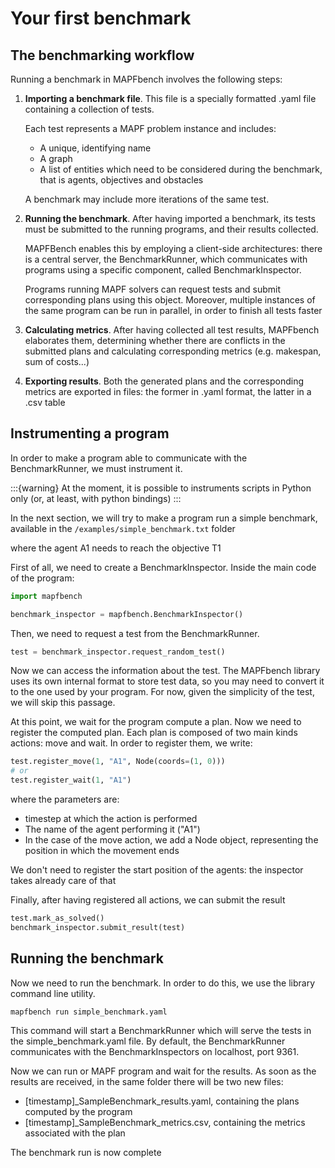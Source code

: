 # Your first benchmark

## The benchmarking workflow
Running a benchmark in MAPFbench involves 
the following steps:

1. __Importing a benchmark file__. This file is a specially
   formatted .yaml file containing a collection of tests.
   
   Each test represents a MAPF problem instance and includes:
   - A unique, identifying name 
   - A graph
   - A list of entities which need to be considered during
     the benchmark, that is agents, objectives and obstacles

   A benchmark may include more iterations of the same test.

2. __Running the benchmark__. After having imported a benchmark, its tests must be
   submitted to the running programs, and their results collected.

   MAPFBench enables this by employing a client-side architectures:
   there is a central server, the BenchmarkRunner, which
   communicates with programs using a specific component,
   called BenchmarkInspector.

   Programs running MAPF solvers can request tests and submit
   corresponding plans using this object. Moreover, 
   multiple instances of the same program can be run in 
   parallel, in order to finish all tests faster

3. __Calculating metrics__. After having collected all test
   results, MAPFbench elaborates them, determining
   whether there are conflicts in the submitted plans and
   calculating corresponding metrics (e.g. makespan, sum of costs...)

4. __Exporting results__. Both the generated plans and the corresponding
   metrics are exported in files: the former in .yaml format, the latter in a .csv table

## Instrumenting a program

In order to make a program able to communicate with the BenchmarkRunner, we
must instrument it.

:::{warning}
At the moment, it is possible to instruments scripts in Python only
(or, at least, with python bindings)
:::

In the next section, we will try to make a program run a simple benchmark,
available in the `/examples/simple_benchmark.txt` folder



where the agent A1 needs to reach the objective T1

First of all, we need to create a BenchmarkInspector.
Inside the main code of the program:

```python
import mapfbench

benchmark_inspector = mapfbench.BenchmarkInspector()
```

Then, we need to request a test from the BenchmarkRunner.

```python
test = benchmark_inspector.request_random_test()
```

Now we can access the information about the test.
The MAPFbench library uses its own internal format to
store test data, so you may need to convert it 
to the one used by your program. For now, given the 
simplicity of the test, we will skip this passage.

At this point, we wait for the program compute a plan.
Now we need to register the computed plan. Each plan is
composed of two main kinds actions: move and wait.
In order to register them, we write:

```python
test.register_move(1, "A1", Node(coords=(1, 0)))
# or
test.register_wait(1, "A1")
```

where the parameters are:
- timestep at which the action is performed
- The name of the agent performing it ("A1")
- In the case of the move action, we add a Node object,
  representing the position in which the movement ends

We don't need to register the start position of the agents: 
the inspector takes already care of that

Finally, after having registered all actions, we can submit the result

```python
test.mark_as_solved()
benchmark_inspector.submit_result(test)
```

## Running the benchmark

Now we need to run the benchmark. In order to do this,
we use the library command line utility.

```shell
mapfbench run simple_benchmark.yaml
```

This command will start a BenchmarkRunner which will serve the tests
in the simple_benchmark.yaml file. By default, the BenchmarkRunner 
communicates with the BenchmarkInspectors on localhost, port 9361.

Now we can run or MAPF program and wait for the results.
As soon as the results are received, in the same folder there will be
two new files:
- [timestamp]_SampleBenchmark_results.yaml, containing the plans computed by the program
- [timestamp]_SampleBenchmark_metrics.csv, containing the metrics associated with the plan

The benchmark run is now complete





